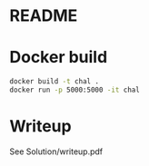 # README

# Docker build
```bash
docker build -t chal .
docker run -p 5000:5000 -it chal 
```

# Writeup
See Solution/writeup.pdf